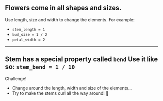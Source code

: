 Flowers come in all shapes and sizes.
---
Use length, size and width to change the elements. For example:
- `stem_length = 1`
- `bud_size = 1 / 2`
- `petal_width = 2`
---
Stem has a special property called `bend`
Use it like so: `stem_bend = 1 / 10`
---
Challenge!
- Change around the length, width and size of the elements...
- Try to make the stems curl all the way around! 🥀